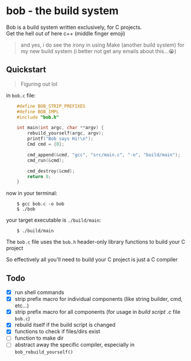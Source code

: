 # bob - the build system
Bob is a build system written exclusively, for C projects.  
Get the hell out of here c++ (middle finger emoji)  

> and yes, i do see the irony in using Make (another build system)
> for my new build system  (i better not get any emails about this...😭)  

## Quickstart  
> Figuring out lol  

in `bob.c` file:  
```c
    #define BOB_STRIP_PREFIXES
    #define BOB_IMPL
    #include "bob.h"

    int main(int argc, char **argv) {
        rebuild_yourself(argc, argv);
        printf("Bob says Hi!\n");
        Cmd cmd = {0};

        cmd_append(&cmd, "gcc", "src/main.c", "-o", "build/main");
        cmd_run(&cmd);

        cmd_destroy(&cmd);
        return 0;
    }
```  

now in your terminal:  
```shell
    $ gcc bob.c -o bob
    $ ./bob
```

your target executable is `./build/main`:  
```shell
    $ ./build/main
```

The `bob.c` file uses the `bob.h` header-only library functions
to build your C project  

So effectively all you'll need to build your C project
is just a C compiler  

## Todo
- [x] run shell commands
- [x] strip prefix macro for individual components (like string builder, cmd, etc...)
- [x] strip prefix macro for all components (for usage in _build script .c_ file `bob.c`)
- [x] rebuild itself if the build script is changed
- [x] functions to check if files/dirs exist
- [ ] function to make dir
- [ ] abstract away the specific compiler, especially in `bob_rebuild_yourself()`
